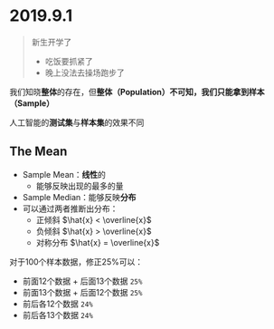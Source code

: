 # 2019.9.1

> 新生开学了
>
> - 吃饭要抓紧了
> - 晚上没法去操场跑步了

我们知晓**整体**的存在，但**整体（Population）**不可知，我们只能拿到**样本（Sample）**

人工智能的**测试集**与**样本集**的效果不同

## The Mean

[//]: # (算是上节课的复习)

- Sample Mean：**线性**的
  - 能够反映出现的最多的量
- Sample Median：能够反映**分布**
- 可以通过两者推断出分布：
  - 正倾斜 $\hat{x} < \overline{x}$
  - 负倾斜 $\hat{x} > \overline{x}$
  - 对称分布 $\hat{x} = \overline{x}$

[//]: # (为什么不用三等分？因为对半分好分)
[//]: # (为什么考虑异常点？数据源于实际，采集数据的时候会出现问题)

对于100个样本数据，修正25%可以：

- 前面12个数据 + 后面13个数据 `25%`
- 前面13个数据 + 后面12个数据 `25%`
- 前后各12个数据 `24%`
- 前后各13个数据 `24%`

